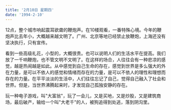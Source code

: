 ```yaml
---
title: '2月10日 星期四'
date: '1994-2-10'
---
```

12点，整个城市响起震耳欲聋的鞭炮声。在10楼观看，一番特殊心境。今年的鞭炮声比去年小，大概越来越文明了。广州、北京等地已经禁止放鞭炮，上海还没有坚决执行，只有宣传。

看到一些高级礼花，小型的，大概很贵。也可以说明人们的生活水平在提高。我们放了一千响鞭炮，也不管文明不文明了。在这样的场合，人往往会有一种悲凉的感觉，越是热闹越是如此。从中感觉到自己生命的存在，感觉到世界是多么强大的外在力量，是可以不依人的感觉和情绪而存在的力量，是可以不依人的理性和理想而存在的力量。在平平淡淡的生活中，人们往往忘记了自己，觉得自己融入了社会和世界。但是，当世界沸腾起来时，才发现自己孤独安静的存在。

玩一种电子游戏，叫"大富翁"，玩了一会儿，又是买地，又是炒股，又是建筑商场，最后破产，输给一个叫"大老千"的人，被狗追得到处逃，落到阴沟里。
